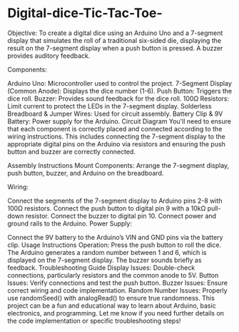 # Digital-dice-Tic-Tac-Toe-

Objective:
To create a digital dice using an Arduino Uno and a 7-segment display that simulates the roll of a traditional six-sided die, displaying the result on the 7-segment display when a push button is pressed. A buzzer provides auditory feedback.

Components:

Arduino Uno: Microcontroller used to control the project.
7-Segment Display (Common Anode): Displays the dice number (1-6).
Push Button: Triggers the dice roll.
Buzzer: Provides sound feedback for the dice roll.
100Ω Resistors: Limit current to protect the LEDs in the 7-segment display.
Solderless Breadboard & Jumper Wires: Used for circuit assembly.
Battery Clip & 9V Battery: Power supply for the Arduino.
Circuit Diagram
You'll need to ensure that each component is correctly placed and connected according to the wiring instructions. This includes connecting the 7-segment display to the appropriate digital pins on the Arduino via resistors and ensuring the push button and buzzer are correctly connected.

Assembly Instructions
Mount Components: Arrange the 7-segment display, push button, buzzer, and Arduino on the breadboard.

Wiring:

Connect the segments of the 7-segment display to Arduino pins 2-8 with 100Ω resistors.
Connect the push button to digital pin 9 with a 10kΩ pull-down resistor.
Connect the buzzer to digital pin 10.
Connect power and ground rails to the Arduino.
Power Supply:

Connect the 9V battery to the Arduino’s VIN and GND pins via the battery clip.
Usage Instructions
Operation: Press the push button to roll the dice. The Arduino generates a random number between 1 and 6, which is displayed on the 7-segment display. The buzzer sounds briefly as feedback.
Troubleshooting Guide
Display Issues: Double-check connections, particularly resistors and the common anode to 5V.
Button Issues: Verify connections and test the push button.
Buzzer Issues: Ensure correct wiring and code implementation.
Random Number Issues: Properly use randomSeed() with analogRead() to ensure true randomness.
This project can be a fun and educational way to learn about Arduino, basic electronics, and programming. Let me know if you need further details on the code implementation or specific troubleshooting steps!
